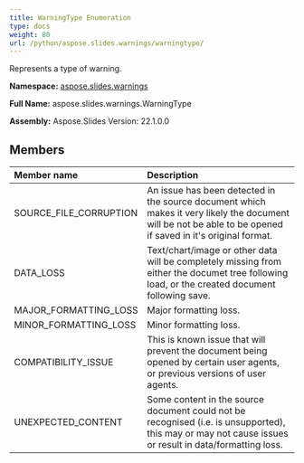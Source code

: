 ```yaml
---
title: WarningType Enumeration
type: docs
weight: 80
url: /python/aspose.slides.warnings/warningtype/
---
```


Represents a type of warning.

**Namespace:** [aspose.slides.warnings](/python/aspose.slides.warnings/)

**Full Name:** aspose.slides.warnings.WarningType

**Assembly:**  Aspose.Slides Version: 22.1.0.0

## **Members**
|**Member name**|**Description**|
| :- | :- |
|SOURCE_FILE_CORRUPTION|An issue has been detected in the source document which makes it very likely the document will be not be able to be opened if saved in it's original format.|
|DATA_LOSS|Text/chart/image or other data will be completely missing from either the documet tree following load, or the created document following save.|
|MAJOR_FORMATTING_LOSS|Major formatting loss.|
|MINOR_FORMATTING_LOSS|Minor formatting loss.|
|COMPATIBILITY_ISSUE|This is known issue that will prevent the document being opened by certain user agents, or previous versions of user agents.|
|UNEXPECTED_CONTENT|Some content in the source document could not be recognised (i.e. is unsupported), this may or may not cause issues or result in data/formatting loss.|
